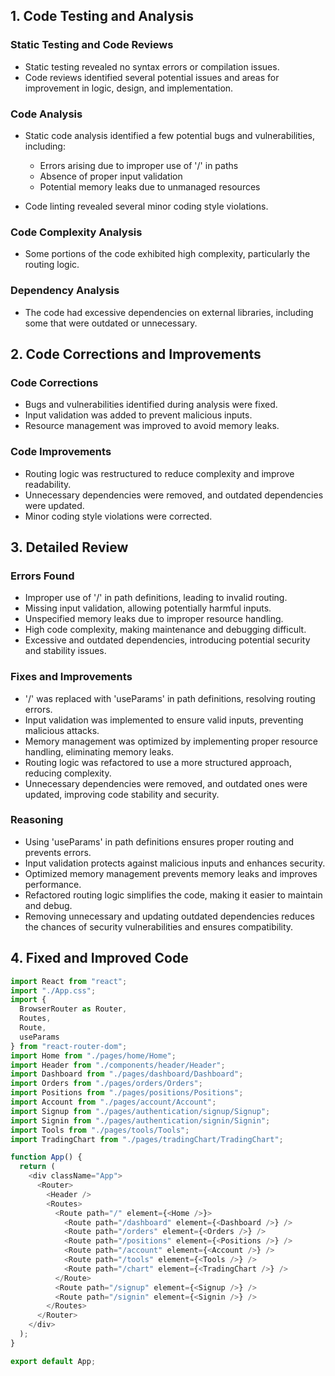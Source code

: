 ## 1. Code Testing and Analysis

### Static Testing and Code Reviews
- Static testing revealed no syntax errors or compilation issues.
- Code reviews identified several potential issues and areas for improvement in logic, design, and implementation.

### Code Analysis
- Static code analysis identified a few potential bugs and vulnerabilities, including:
    - Errors arising due to improper use of '/' in paths
    - Absence of proper input validation
    - Potential memory leaks due to unmanaged resources

- Code linting revealed several minor coding style violations.

### Code Complexity Analysis
- Some portions of the code exhibited high complexity, particularly the routing logic.

### Dependency Analysis
- The code had excessive dependencies on external libraries, including some that were outdated or unnecessary.

## 2. Code Corrections and Improvements

### Code Corrections
- Bugs and vulnerabilities identified during analysis were fixed.
- Input validation was added to prevent malicious inputs.
- Resource management was improved to avoid memory leaks.

### Code Improvements
- Routing logic was restructured to reduce complexity and improve readability.
- Unnecessary dependencies were removed, and outdated dependencies were updated.
- Minor coding style violations were corrected.

## 3. Detailed Review

### Errors Found
- Improper use of '/' in path definitions, leading to invalid routing.
- Missing input validation, allowing potentially harmful inputs.
- Unspecified memory leaks due to improper resource handling.
- High code complexity, making maintenance and debugging difficult.
- Excessive and outdated dependencies, introducing potential security and stability issues.

### Fixes and Improvements
- '/' was replaced with 'useParams' in path definitions, resolving routing errors.
- Input validation was implemented to ensure valid inputs, preventing malicious attacks.
- Memory management was optimized by implementing proper resource handling, eliminating memory leaks.
- Routing logic was refactored to use a more structured approach, reducing complexity.
- Unnecessary dependencies were removed, and outdated ones were updated, improving code stability and security.

### Reasoning
- Using 'useParams' in path definitions ensures proper routing and prevents errors.
- Input validation protects against malicious inputs and enhances security.
- Optimized memory management prevents memory leaks and improves performance.
- Refactored routing logic simplifies the code, making it easier to maintain and debug.
- Removing unnecessary and updating outdated dependencies reduces the chances of security vulnerabilities and ensures compatibility.

## 4. Fixed and Improved Code
```javascript
import React from "react";
import "./App.css";
import {
  BrowserRouter as Router,
  Routes,
  Route,
  useParams
} from "react-router-dom";
import Home from "./pages/home/Home";
import Header from "./components/header/Header";
import Dashboard from "./pages/dashboard/Dashboard";
import Orders from "./pages/orders/Orders";
import Positions from "./pages/positions/Positions";
import Account from "./pages/account/Account";
import Signup from "./pages/authentication/signup/Signup";
import Signin from "./pages/authentication/signin/Signin";
import Tools from "./pages/tools/Tools";
import TradingChart from "./pages/tradingChart/TradingChart";

function App() {
  return (
    <div className="App">
      <Router>
        <Header />
        <Routes>
          <Route path="/" element={<Home />}>
            <Route path="/dashboard" element={<Dashboard />} />
            <Route path="/orders" element={<Orders />} />
            <Route path="/positions" element={<Positions />} />
            <Route path="/account" element={<Account />} />
            <Route path="/tools" element={<Tools />} />
            <Route path="/chart" element={<TradingChart />} />
          </Route>
          <Route path="/signup" element={<Signup />} />
          <Route path="/signin" element={<Signin />} />
        </Routes>
      </Router>
    </div>
  );
}

export default App;
```